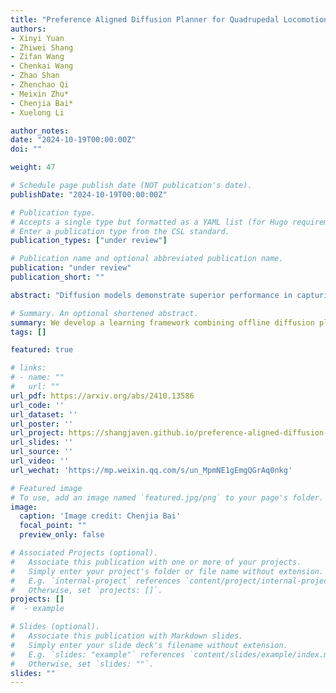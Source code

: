 ```yaml
---
title: "Preference Aligned Diffusion Planner for Quadrupedal Locomotion Control."
authors:
- Xinyi Yuan
- Zhiwei Shang
- Zifan Wang
- Chenkai Wang
- Zhao Shan
- Zhenchao Qi
- Meixin Zhu*
- Chenjia Bai*
- Xuelong Li

author_notes:
date: "2024-10-19T00:00:00Z"
doi: ""

weight: 47

# Schedule page publish date (NOT publication's date).
publishDate: "2024-10-19T00:00:00Z"

# Publication type.
# Accepts a single type but formatted as a YAML list (for Hugo requirements).
# Enter a publication type from the CSL standard.
publication_types: ["under review"]

# Publication name and optional abbreviated publication name.
publication: "under review"
publication_short: ""

abstract: "Diffusion models demonstrate superior performance in capturing complex distributions from large-scale datasets, providing a promising solution for quadrupedal locomotion control. However, offline policy is sensitive to Out-of-Distribution (OOD) states due to the limited state coverage in the datasets. In this work, we propose a two-stage learning framework combining offline learning and online preference alignment for legged locomotion control. Through the offline stage, the diffusion planner learns the joint distribution of state-action sequences from expert datasets without using reward labels. Subsequently, we perform the online interaction in the simulation environment based on the trained offline planer, which significantly addresses the OOD issues and improves the robustness. Specifically, we propose a novel weak preference labeling method without the ground-truth reward or human preferences. The proposed method exhibits superior stability and velocity tracking accuracy in pacing, trotting, and bounding gait under both slow- and high-speed scenarios and can perform zero-shot transfer to the real Unitree Go1 robots."

# Summary. An optional shortened abstract.
summary: We develop a learning framework combining offline diffusion planner and online preference alignment with weak preference labeling for legged locomotion control.
tags: []

featured: true

# links:
# - name: ""
#   url: ""
url_pdf: https://arxiv.org/abs/2410.13586
url_code: ''
url_dataset: ''
url_poster: ''
url_project: https://shangjaven.github.io/preference-aligned-diffusion-legged/
url_slides: ''
url_source: ''
url_video: ''
url_wechat: 'https://mp.weixin.qq.com/s/un_MpmNE1gEmgQGrAq0nkg'

# Featured image
# To use, add an image named `featured.jpg/png` to your page's folder. 
image:
  caption: 'Image credit: Chenjia Bai'
  focal_point: ""
  preview_only: false

# Associated Projects (optional).
#   Associate this publication with one or more of your projects.
#   Simply enter your project's folder or file name without extension.
#   E.g. `internal-project` references `content/project/internal-project/index.md`.
#   Otherwise, set `projects: []`.
projects: []
#  - example

# Slides (optional).
#   Associate this publication with Markdown slides.
#   Simply enter your slide deck's filename without extension.
#   E.g. `slides: "example"` references `content/slides/example/index.md`.
#   Otherwise, set `slides: ""`.
slides: ""
---
```

